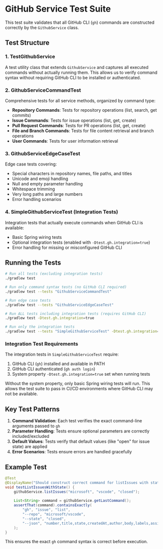 # GitHub Service Test Suite

This test suite validates that all GitHub CLI (`gh`) commands are constructed correctly by the `GithubService` class.

## Test Structure

### 1. TestGithubService
A test utility class that extends `GithubService` and captures all executed commands without actually running them. This allows us to verify command syntax without requiring GitHub CLI to be installed or authenticated.

### 2. GithubServiceCommandTest
Comprehensive tests for all service methods, organized by command type:
- **Repository Commands**: Tests for repository operations (list, search, get commits)
- **Issue Commands**: Tests for issue operations (list, get, create)
- **Pull Request Commands**: Tests for PR operations (list, get, create)
- **File and Branch Commands**: Tests for file content retrieval and branch operations
- **User Commands**: Tests for user information retrieval

### 3. GithubServiceEdgeCaseTest
Edge case tests covering:
- Special characters in repository names, file paths, and titles
- Unicode and emoji handling
- Null and empty parameter handling
- Whitespace trimming
- Very long paths and large numbers
- Error handling scenarios

### 4. SimpleGithubServiceTest (Integration Tests)
Integration tests that actually execute commands when GitHub CLI is available:
- Basic Spring wiring tests
- Optional integration tests (enabled with `-Dtest.gh.integration=true`)
- Error handling for missing or misconfigured GitHub CLI

## Running the Tests

```bash
# Run all tests (excluding integration tests)
./gradlew test

# Run only command syntax tests (no GitHub CLI required)
./gradlew test --tests "GithubServiceCommandTest"

# Run edge case tests
./gradlew test --tests "GithubServiceEdgeCaseTest"

# Run ALL tests including integration tests (requires GitHub CLI)
./gradlew test -Dtest.gh.integration=true

# Run only the integration tests
./gradlew test --tests "SimpleGithubServiceTest" -Dtest.gh.integration=true
```

### Integration Test Requirements

The integration tests in `SimpleGithubServiceTest` require:
1. GitHub CLI (`gh`) installed and available in PATH
2. GitHub CLI authenticated (`gh auth login`)
3. System property `-Dtest.gh.integration=true` set when running tests

Without the system property, only basic Spring wiring tests will run. This allows the test suite to pass in CI/CD environments where GitHub CLI may not be available.

## Key Test Patterns

1. **Command Validation**: Each test verifies the exact command-line arguments passed to `gh`
2. **Parameter Handling**: Tests ensure optional parameters are correctly included/excluded
3. **Default Values**: Tests verify that default values (like "open" for issue state) are applied
4. **Error Scenarios**: Tests ensure errors are handled gracefully

## Example Test

```java
@Test
@DisplayName("Should construct correct command for listIssues with state")
void testListIssuesWithState() {
    githubService.listIssues("microsoft", "vscode", "closed");
    
    List<String> command = githubService.getLastCommand();
    assertThat(command).containsExactly(
        "gh", "issue", "list", 
        "--repo", "microsoft/vscode", 
        "--state", "closed",
        "--json", "number,title,state,createdAt,author,body,labels,assignees,url"
    );
}
```

This ensures the exact `gh` command syntax is correct before execution.